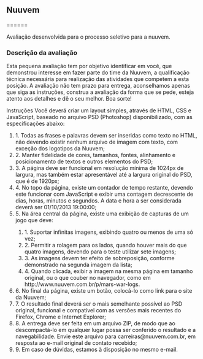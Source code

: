 <h2>Nuuvem</h2>
======

Avaliação desenvolvida para o processo seletivo para a nuuvem.


<h3>Descrição da avaliação</h3>

<p>
Esta pequena avaliação tem por objetivo identificar em você, que demonstrou interesse em fazer parte do time da Nuuvem, a qualificação técnica necessária para realização das atividades que competem a esta posição. 
A avaliação não tem prazo para entrega, aconselhamos apenas que siga as instruções, construa a avaliação da forma que se pede, esteja atento aos detalhes e dê o seu melhor.
Boa sorte! 
</p>

<p>Instruções 
Você deverá criar um layout simples, através de HTML, CSS e JavaScript, baseado no arquivo PSD (Photoshop) disponibilizado, com as especificações abaixo: 
<ol>
  <li>1.	Todas as frases e palavras devem ser inseridas como texto no HTML, não devendo existir nenhum arquivo de imagem com texto, com exceção dos logotipos da Nuuvem;</li>
  <li>2.	Manter fidelidade de cores, tamanhos, fontes, alinhamento e posicionamento de textos e outros elementos do PSD;</li>
  <li>3.	A página deve ser funcional em resolução mínima de 1024px de largura, mas também estar apresentável até a largura original do PSD, que é de 1920px;</li>
  <li>4.	No topo da página, existe um contador de tempo restante, devendo este funcionar com JavaScript e exibir uma contagem decrescente de dias, horas, minutos e segundos. A data e hora a ser considerada deverá ser 01/10/2013 19:00:00;</li>
  <li>5.	Na área central da página, existe uma exibição de capturas de um jogo que deve:</li>
  <ol>
    <li>1.	Suportar infinitas imagens, exibindo quatro ou menos de uma só vez;</li>
    <li>2.	Permitir a rolagem para os lados, quando houver mais do que quatro imagens, devendo para o teste utilizar sete imagens;</li>
    <li>3.	As imagens devem ter efeito de sobreposição, conforme demonstrado na segunda imagem da lista;</li>
    <li>4.	Quando clicada, exibir a imagem na mesma página em tamanho original, ou o que couber no navegador, como em http://www.nuuvem.com.br/p/mars-war-logs.</li>
  </ol>
  <li>6.	No final da página, existe um botão, colocá-lo como link para o site da Nuuvem;</li>
  <li>7.	O resultado final deverá ser o mais semelhante possível ao PSD original, funcional e compatível com as versões mais recentes do Firefox, Chrome e Internet Explorer;</li>
  <li>8.	A entrega deve ser feita em um arquivo ZIP, de modo que ao descompactá-lo em qualquer lugar possa ser conferido o resultado e a navegabilidade. Envie este arquivo para carreiras@nuuvem.com.br, em resposta ao e-mail original de contato recebido;</li>
  <li>9.	Em caso de dúvidas, estamos à disposição no mesmo e-mail.</li>
</ol>
</p>
